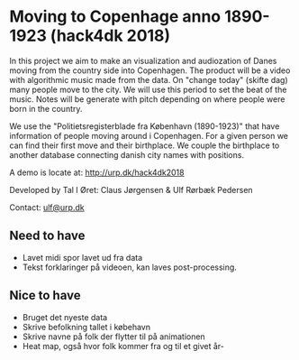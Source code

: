 # Moving to Copenhage anno 1890-1923 (hack4dk 2018)
In this project we aim to make an visualization and audiozation of Danes moving from the country side into Copenhagen. The product will be a video with algorithmic music made from the data. On "change today" (skifte dag) many people move to the city. We will use this period to set the beat of the music. Notes will be generate with pitch depending on where people were born in the country.

We use the "Politietsregisterblade fra København (1890-1923)" that have information of people moving around i Copenhagen. For a given person we can find their first move and their birthplace. We couple the birthplace to another database connecting danish city names with positions.

A demo is locate at: http://urp.dk/hack4dk2018

Developed by Tal I Øret: Claus Jørgensen & Ulf Rørbæk Pedersen

Contact: ulf@urp.dk
## Need to have
 * Lavet midi spor lavet ud fra data
 * Tekst forklaringer på videoen, kan laves post-processing.

## Nice to have

* Bruget det nyeste data
* Skrive befolkning tallet i købehavn
* Skrive navne på folk der flytter til på animationen
* Heat map, også hvor folk kommer fra og til et givet år-
